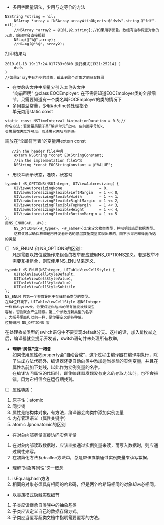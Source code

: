 
* 多用字面量语法，少用与之等价的方法
```
NSString *string = nil;
    NSArray *array = [NSArray arrayWithObjects:@"dsds",string,@"fdf", nil];
    //NSArray *array2 = @[@1,@2,string];//如果用字面量，数组有这种有空对象的元素，编译时会直接报错
    NSLog(@"%@",array);
    //NSLog(@"%@", array2);
```
打印结果为
```
2019-01-13 19:17:24.017733+0800 委托模式[1321:25214] (
    dsds
)
//如果array中有为空的对象，截止到那个对象之前获取数组
```
* 在类的头文件中尽量少引入其他头文件  
“向前声明” @class EOCEmployer: 在不需要知道EOCEmployer类的全部细节，只需要知道有一个类名叫EOCEmployer的类的情况下  
* 多用类型常量，少用#define预处理指令  
 单元内用static const  

```
static const NSTimeInterval kAnimationDuration = 0.3;//  
命名方法：若常量局限于某“编译单元”之内，在前面字母加k,  
若常量在类之外可见，则通常以类名为前缀。
```
需放在“全局符号表”的变量用extern const
```
   //in the header file声明
    extern NSString *const EOCStringConstant;
    //in the implementation file定义
    NSString *const EOCStringConstant = @"VALUE";
```
* 用枚举表示状态，选项，状态码

```
typedef NS_OPTIONS(NSUInteger, UIViewAutoresizing) {
    UIViewAutoresizingNone                 = 0,
    UIViewAutoresizingFlexibleLeftMargin   = 1 << 0,
    UIViewAutoresizingFlexibleWidth        = 1 << 1,
    UIViewAutoresizingFlexibleRightMargin  = 1 << 2,
    UIViewAutoresizingFlexibleTopMargin    = 1 << 3,
    UIViewAutoresizingFlexibleHeight       = 1 << 4,
    UIViewAutoresizingFlexibleBottomMargin = 1 << 5
};
用NS_ENUM(<#...#>);
    NS_OPTIONS(<#_type#>, <#_name#>)宏来定义枚举类型，并指明其底层数据类型。  
    这样做可以确保枚举是用开发者所选的底层数据类型实现出来的，而不会采用编译器所选的类型
```
- [ ] NS_ENUM 和 NS_OPTIONS的区别：  
凡是需要以按位或操作来组合的枚举都应使用NS_OPTIONS定义。若是枚举不需要互相组合，则应使用NS_ENUM来定义。

```
typedef NS_ENUM(NSInteger, UITableViewCellStyle) {
    UITableViewCellStyleDefault,
    UITableViewCellStyleValue1,
    UITableViewCellStyleValue2,
    UITableViewCellStyleSubtitle
};
NS_ENUM 的第一个参数是用于存储的新类型的类型。
在64位环境下，UITableViewCellStyle 和NSInteger  
一样有8bytes长。你要保证你给出的所有值能被该类型
容纳，否则就会产生错误。第二个参数是新类型的名字 
。大括号里面和以前一样，是你要定义的各种值。  
位掩码用 NS_OPTIONS 宏
```
在处理枚举类型的switch语句中不要实现default分支。这样的话，加入新枚举之后，编译器就会提示开发者，switch语句并未处理所有枚举。  
* **理解“属性”这一概念**  
如果使用属性@property会“自动合成”，这个过程由编译器在编译期执行，除了生成方法代码外，编译器还要自动向类中添加适当类型的实例变量，并且在属性名前加下划线，以此作为实例变量的名字。    
在编译访问属性的代码时，即使编译器发现没有定义的存取方法时，也不会报错，因为它相信会在运行期找到。
- [ ] 属性特质：  

1. 原子性：atomic
2. 同步锁  
3. 属性是结构体对象，有方法，编译器会向类中添加实例变量  
4. 内存管理语义（属性关键字）  
5. atomic 与nonatomic的区别
* 在对象内部尽量直接访问实例变量
1. 在对象内部读取数据时，应该直接通过实例变量来读，而写入数据时，则应通过属性来写。
2. 在初始化方法及dealloc方法中，总是应该直接通过实例变量来读写数据。
* 理解“对象等同性”这一概念  
1. isEqual与hash方法
2. 相同的对象必须具有相同的哈希码，但是两个哈希码相同的对象却未必相同。
* 以类族模式隐藏实现细节
1. 子类应该继承自类族中的抽象基类
2. 子类应该定义自己的数据存储方式。
3. 子类应当覆写超类文档中指明需要覆写的方法。
